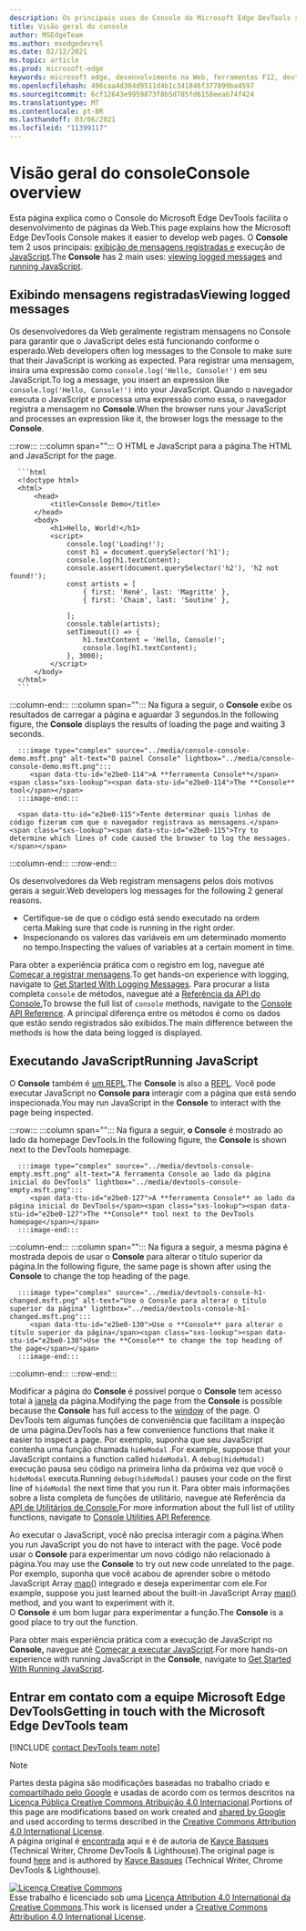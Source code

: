 ```yaml
---
description: Os principais usos do Console do Microsoft Edge DevTools são registrar mensagens e executar JavaScript.
title: Visão geral do console
author: MSEdgeTeam
ms.author: msedgedevrel
ms.date: 02/12/2021
ms.topic: article
ms.prod: microsoft-edge
keywords: microsoft edge, desenvolvimento na Web, ferramentas F12, devtools
ms.openlocfilehash: 496caa4d304d9511d4b1c341846f377899ba4597
ms.sourcegitcommit: 6cf12643e9959873f8b5d785fd6158eeab74f424
ms.translationtype: MT
ms.contentlocale: pt-BR
ms.lasthandoff: 03/06/2021
ms.locfileid: "11399117"
---
```

<!-- Copyright Kayce Basques 

   Licensed under the Apache License, Version 2.0 (the "License");
   you may not use this file except in compliance with the License.
   You may obtain a copy of the License at

       https://www.apache.org/licenses/LICENSE-2.0

   Unless required by applicable law or agreed to in writing, software
   distributed under the License is distributed on an "AS IS" BASIS,
   WITHOUT WARRANTIES OR CONDITIONS OF ANY KIND, either express or implied.
   See the License for the specific language governing permissions and
   limitations under the License.  -->

# <a name="console-overview"></a><span data-ttu-id="e2be0-104">Visão geral do console</span><span class="sxs-lookup"><span data-stu-id="e2be0-104">Console overview</span></span>  

  

<span data-ttu-id="e2be0-105">Esta página explica como o Console do Microsoft Edge DevTools facilita o desenvolvimento de páginas da Web.</span><span class="sxs-lookup"><span data-stu-id="e2be0-105">This page explains how the Microsoft Edge DevTools Console makes it easier to develop web pages.</span></span>  <span data-ttu-id="e2be0-106">O **Console** tem 2 usos principais: [exibição de mensagens registradas e](#viewing-logged-messages) execução de [JavaScript](#running-javascript).</span><span class="sxs-lookup"><span data-stu-id="e2be0-106">The **Console** has 2 main uses: [viewing logged messages](#viewing-logged-messages) and [running JavaScript](#running-javascript).</span></span>  

## <a name="viewing-logged-messages"></a><span data-ttu-id="e2be0-107">Exibindo mensagens registradas</span><span class="sxs-lookup"><span data-stu-id="e2be0-107">Viewing logged messages</span></span>  

<span data-ttu-id="e2be0-108">Os desenvolvedores da Web geralmente registram mensagens no Console para garantir que o JavaScript deles está funcionando conforme o esperado.</span><span class="sxs-lookup"><span data-stu-id="e2be0-108">Web developers often log messages to the Console to make sure that their JavaScript is working as expected.</span></span>  <span data-ttu-id="e2be0-109">Para registrar uma mensagem, insira uma expressão como `console.log('Hello, Console!')` em seu JavaScript.</span><span class="sxs-lookup"><span data-stu-id="e2be0-109">To log a message, you insert an expression like `console.log('Hello, Console!')` into your JavaScript.</span></span>  <span data-ttu-id="e2be0-110">Quando o navegador executa o JavaScript e processa uma expressão como essa, o navegador registra a mensagem no **Console**.</span><span class="sxs-lookup"><span data-stu-id="e2be0-110">When the browser runs your JavaScript and processes an expression like it, the browser logs the message to the **Console**.</span></span>  

:::row:::
   :::column span="":::
      <span data-ttu-id="e2be0-111">O HTML e JavaScript para a página.</span><span class="sxs-lookup"><span data-stu-id="e2be0-111">The HTML and JavaScript for the page.</span></span>  
      
      ```html
      <!doctype html>
      <html>
          <head>
              <title>Console Demo</title>
          </head>
          <body>
              <h1>Hello, World!</h1>
              <script>
                  console.log('Loading!');
                  const h1 = document.querySelector('h1');
                  console.log(h1.textContent);
                  console.assert(document.querySelector('h2'), 'h2 not found!');
                  const artists = [
                      { first: 'René', last: 'Magritte' },
                      { first: 'Chaim', last: 'Soutine' },
                        
                  ];
                  console.table(artists);
                  setTimeout(() => {
                      h1.textContent = 'Hello, Console!';
                      console.log(h1.textContent);
                  }, 3000);
              </script>
          </body>
      </html>
      ```  
   :::column-end:::
   :::column span="":::
      <span data-ttu-id="e2be0-112">Na figura a seguir, o **Console** exibe os resultados de carregar a página e aguardar 3 segundos.</span><span class="sxs-lookup"><span data-stu-id="e2be0-112">In the following figure, the **Console** displays the results of loading the page and waiting 3 seconds.</span></span>  
      
      :::image type="complex" source="../media/console-console-demo.msft.png" alt-text="O painel Console" lightbox="../media/console-console-demo.msft.png":::
         <span data-ttu-id="e2be0-114">A **ferramenta Console**</span><span class="sxs-lookup"><span data-stu-id="e2be0-114">The **Console** tool</span></span>  
      :::image-end:::  
      
      <span data-ttu-id="e2be0-115">Tente determinar quais linhas de código fizeram com que o navegador registrava as mensagens.</span><span class="sxs-lookup"><span data-stu-id="e2be0-115">Try to determine which lines of code caused the browser to log the messages.</span></span>  
   :::column-end:::
:::row-end:::  

<span data-ttu-id="e2be0-116">Os desenvolvedores da Web registram mensagens pelos dois motivos gerais a seguir.</span><span class="sxs-lookup"><span data-stu-id="e2be0-116">Web developers log messages for the following 2 general reasons.</span></span>  

*   <span data-ttu-id="e2be0-117">Certifique-se de que o código está sendo executado na ordem certa.</span><span class="sxs-lookup"><span data-stu-id="e2be0-117">Making sure that code is running in the right order.</span></span>  
*   <span data-ttu-id="e2be0-118">Inspecionando os valores das variáveis em um determinado momento no tempo.</span><span class="sxs-lookup"><span data-stu-id="e2be0-118">Inspecting the values of variables at a certain moment in time.</span></span>  

<span data-ttu-id="e2be0-119">Para obter a experiência prática com o registro em log, navegue até [Começar a registrar mensagens][DevtoolsConsoleLoggingMessages].</span><span class="sxs-lookup"><span data-stu-id="e2be0-119">To get hands-on experience with logging, navigate to [Get Started With Logging Messages][DevtoolsConsoleLoggingMessages].</span></span>  <span data-ttu-id="e2be0-120">Para procurar a lista completa `console` de métodos, navegue até a [Referência da API do Console.][DevToolsConsoleAPI]</span><span class="sxs-lookup"><span data-stu-id="e2be0-120">To browse the full list of `console` methods, navigate to the [Console API Reference][DevToolsConsoleAPI].</span></span>  <span data-ttu-id="e2be0-121">A principal diferença entre os métodos é como os dados que estão sendo registrados são exibidos.</span><span class="sxs-lookup"><span data-stu-id="e2be0-121">The main difference between the methods is how the data being logged is displayed.</span></span>  

## <a name="running-javascript"></a><span data-ttu-id="e2be0-122">Executando JavaScript</span><span class="sxs-lookup"><span data-stu-id="e2be0-122">Running JavaScript</span></span>  

<span data-ttu-id="e2be0-123">O **Console** também é [um REPL][WikiREPLoop].</span><span class="sxs-lookup"><span data-stu-id="e2be0-123">The **Console** is also a [REPL][WikiREPLoop].</span></span>  <span data-ttu-id="e2be0-124">Você pode executar JavaScript no **Console para** interagir com a página que está sendo inspecionada.</span><span class="sxs-lookup"><span data-stu-id="e2be0-124">You may run JavaScript in the **Console** to interact with the page being inspected.</span></span>   

:::row:::
   :::column span="":::
      <span data-ttu-id="e2be0-125">Na figura a seguir, **o Console** é mostrado ao lado da homepage DevTools.</span><span class="sxs-lookup"><span data-stu-id="e2be0-125">In the following figure, the **Console** is shown next to the DevTools homepage.</span></span>  
      
      :::image type="complex" source="../media/devtools-console-empty.msft.png" alt-text="A ferramenta Console ao lado da página inicial do DevTools" lightbox="../media/devtools-console-empty.msft.png":::
         <span data-ttu-id="e2be0-127">A **ferramenta Console** ao lado da página inicial do DevTools</span><span class="sxs-lookup"><span data-stu-id="e2be0-127">The **Console** tool next to the DevTools homepage</span></span>  
      :::image-end:::  
   :::column-end:::
   :::column span="":::
      <span data-ttu-id="e2be0-128">Na figura a seguir, a mesma página é mostrada depois de usar o **Console** para alterar o título superior da página.</span><span class="sxs-lookup"><span data-stu-id="e2be0-128">In the following figure, the same page is shown after using the **Console** to change the top heading of the page.</span></span>
      
      :::image type="complex" source="../media/devtools-console-h1-changed.msft.png" alt-text="Use o Console para alterar o título superior da página" lightbox="../media/devtools-console-h1-changed.msft.png":::
         <span data-ttu-id="e2be0-130">Use o **Console** para alterar o título superior da página</span><span class="sxs-lookup"><span data-stu-id="e2be0-130">Use the **Console** to change the top heading of the page</span></span>  
      :::image-end:::  
   :::column-end:::
:::row-end:::

<span data-ttu-id="e2be0-131">Modificar a página do **Console** é possível porque o **Console** tem acesso total à [janela][MDNWindow] da página.</span><span class="sxs-lookup"><span data-stu-id="e2be0-131">Modifying the page from the **Console** is possible because the **Console** has full access to the [window][MDNWindow] of the page.</span></span>  <span data-ttu-id="e2be0-132">O DevTools tem algumas funções de conveniência que facilitam a inspeção de uma página.</span><span class="sxs-lookup"><span data-stu-id="e2be0-132">DevTools has a few convenience functions that make it easier to inspect a page.</span></span>  <span data-ttu-id="e2be0-133">Por exemplo, suponha que seu JavaScript contenha uma função chamada `hideModal` .</span><span class="sxs-lookup"><span data-stu-id="e2be0-133">For example, suppose that your JavaScript contains a function called `hideModal`.</span></span>  <span data-ttu-id="e2be0-134">A `debug(hideModal)` execução pausa seu código na primeira linha da próxima vez que você o `hideModal` executa.</span><span class="sxs-lookup"><span data-stu-id="e2be0-134">Running `debug(hideModal)` pauses your code on the first line of `hideModal` the next time that you run it.</span></span>  <span data-ttu-id="e2be0-135">Para obter mais informações sobre a lista completa de funções de utilitário, navegue até Referência da [API de Utilitários de Console.][DevtoolsConsoleUtilitiesDebug]</span><span class="sxs-lookup"><span data-stu-id="e2be0-135">For more information about the full list of utility functions, navigate to [Console Utilities API Reference][DevtoolsConsoleUtilitiesDebug].</span></span>  

<span data-ttu-id="e2be0-136">Ao executar o JavaScript, você não precisa interagir com a página.</span><span class="sxs-lookup"><span data-stu-id="e2be0-136">When you run JavaScript you do not have to interact with the page.</span></span>  <span data-ttu-id="e2be0-137">Você pode usar o **Console** para experimentar um novo código não relacionado à página.</span><span class="sxs-lookup"><span data-stu-id="e2be0-137">You may use the **Console** to try out new code unrelated to the page.</span></span>  <span data-ttu-id="e2be0-138">Por exemplo, suponha que você acabou de aprender sobre o método JavaScript Array [map()][MDNMap] integrado e deseja experimentar com ele.</span><span class="sxs-lookup"><span data-stu-id="e2be0-138">For example, suppose you just learned about the built-in JavaScript Array [map()][MDNMap] method, and you want to experiment with it.</span></span>  
<span data-ttu-id="e2be0-139">O **Console** é um bom lugar para experimentar a função.</span><span class="sxs-lookup"><span data-stu-id="e2be0-139">The **Console** is a good place to try out the function.</span></span>  

<span data-ttu-id="e2be0-140">Para obter mais experiência prática com a execução de JavaScript no **Console,** navegue até [Começar a executar JavaScript][DevtoolsConsoleRunningJavascript].</span><span class="sxs-lookup"><span data-stu-id="e2be0-140">For more hands-on experience with running JavaScript in the **Console**, navigate to [Get Started With Running JavaScript][DevtoolsConsoleRunningJavascript].</span></span>  

## <a name="getting-in-touch-with-the-microsoft-edge-devtools-team"></a><span data-ttu-id="e2be0-141">Entrar em contato com a equipe Microsoft Edge DevTools</span><span class="sxs-lookup"><span data-stu-id="e2be0-141">Getting in touch with the Microsoft Edge DevTools team</span></span>  

[!INCLUDE [contact DevTools team note](../includes/contact-devtools-team-note.md)]  

<!-- links -->  

[DevToolsConsoleAPI]: ./api.md "Referência da API de console | Microsoft Docs"  
[DevtoolsConsoleLoggingMessages]: ./log.md "Começar a registrar mensagens no console | Microsoft Docs"  
[DevtoolsConsoleRunningJavascript]: ./javascript.md "Começar a executar JavaScript no console | Microsoft Docs"  
[DevtoolsConsoleUtilitiesDebug]: ./utilities.md#debug "depuração - Referência da API de Utilitários de Console | Microsoft Docs"  

[MDNMap]: https://developer.mozilla.org/docs/Web/JavaScript/Reference/Global_Objects/Array/map "Array.prototype.map() | MDN"  
[MDNWindow]: https://developer.mozilla.org/docs/Web/API/Window "Janela | MDN"  

[WikiREPLoop]: https://en.wikipedia.org/wiki/Read%E2%80%93eval%E2%80%93print_loop "Loop de leitura-eval-print - Wikipédia"  

> [!NOTE]
> <span data-ttu-id="e2be0-149">Partes desta página são modificações baseadas no trabalho criado e [compartilhado pelo Google][GoogleSitePolicies] e usadas de acordo com os termos descritos na [Licença Pública Creative Commons Atribuição 4.0 Internacional][CCA4IL].</span><span class="sxs-lookup"><span data-stu-id="e2be0-149">Portions of this page are modifications based on work created and [shared by Google][GoogleSitePolicies] and used according to terms described in the [Creative Commons Attribution 4.0 International License][CCA4IL].</span></span>  
> <span data-ttu-id="e2be0-150">A página original é [encontrada](https://developers.google.com/web/tools/chrome-devtools/console/index) aqui e é de autoria de [Kayce Basques][KayceBasques] \(Technical Writer, Chrome DevTools \& Lighthouse\).</span><span class="sxs-lookup"><span data-stu-id="e2be0-150">The original page is found [here](https://developers.google.com/web/tools/chrome-devtools/console/index) and is authored by [Kayce Basques][KayceBasques] \(Technical Writer, Chrome DevTools \& Lighthouse\).</span></span>  

[![Licença Creative Commons][CCby4Image]][CCA4IL]  
<span data-ttu-id="e2be0-152">Esse trabalho é licenciado sob uma [Licença Attribution 4.0 International da Creative Commons][CCA4IL].</span><span class="sxs-lookup"><span data-stu-id="e2be0-152">This work is licensed under a [Creative Commons Attribution 4.0 International License][CCA4IL].</span></span>  

[CCA4IL]: https://creativecommons.org/licenses/by/4.0  
[CCby4Image]: https://i.creativecommons.org/l/by/4.0/88x31.png  
[GoogleSitePolicies]: https://developers.google.com/terms/site-policies  
[KayceBasques]: https://developers.google.com/web/resources/contributors/kaycebasques  
